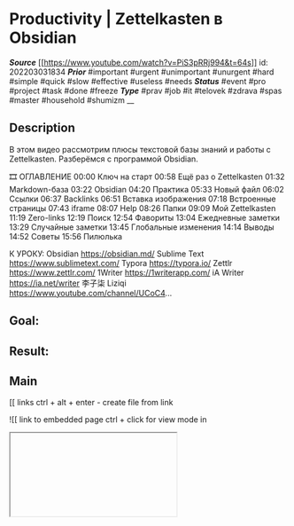 # Productivity | Zettelkasten в Obsidian
***Source*** [[https://www.youtube.com/watch?v=PiS3pRRj994&t=64s]]
id: 202203031834
***Prior*** #important #urgent #unimportant #unurgent #hard #simple #quick #slow #effective #useless #needs
***Status*** #event #pro #project #task #done #freeze
***Type*** #prav #job #it #telovek #zdrava #spas #master #household #shumizm
__
## Description
В этом видео рассмотрим плюсы текстовой базы знаний и работы с Zettelkasten. Разберёмся с программой Obsidian.

🎞 ОГЛАВЛЕНИЕ
00:00 Ключ на старт
00:58 Ещё раз о Zettelkasten
01:32 Markdown-база
03:22 Obsidian
04:20 Практика
05:33 Новый файл
06:02 Ссылки
06:37 Backlinks
06:51 Вставка изображения
07:18 Встроенные страницы
07:43 iframe
08:07 Help
08:26 Папки
09:09 Мой Zettelkasten
11:19 Zero-links
12:19 Поиск
12:54 Фавориты
13:04 Ежедневные заметки
13:29 Случайные заметки
13:45 Глобальные изменения
14:14 Выводы
14:52 Советы
15:56 Пилюлька

К УРОКУ:
Obsidian
https://obsidian.md/
Sublime Text
https://www.sublimetext.com/
Typora
https://typora.io/
Zettlr
https://www.zettlr.com/
1Writer
https://1writerapp.com/
iA Writer
https://ia.net/writer
李子柒 Liziqi
https://www.youtube.com/channel/UCoC4...




## Goal:
## Result:

## Main
[[ links
ctrl + alt + enter - create file from link

![[ link to embedded page
ctrl + click for view mode in 
<iframe		- for outer media link 
</iframe>
help - for testing

Минимализм. Дзен. Минимум папок, никаких подпапок
Zettelkasten - не про хранение старого, а про создание нового
Вычленить отдельную идею - записать своими словами - связать с другими идеями - работая с цепочками идей находить новые. Идеи и связи - всё что нужно.
[[+ag-links]] - Zero-Links

Заставлять себя пользовать систему какое-то время. Если время слишком продолжительное - значит система не работает. Нужно переделывать. Не бойтесь переделывать. Руште и стройте заново. Не наводи порядок в том - от чего нужно избавиться. Продумав и обкатав систему - составить шпаргалку. Клавиатура Бирмана, или сниппеты на автохотках. Ставьте часто используемые mark down символы - #, [, ], ..., Не переключая раскладку клавы. Горячие клавиши - вперёд назад по заметкам. Вообще - пользуйтесь горячками. 



## Mnemonika



### Keys: 

